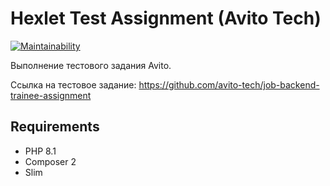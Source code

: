 # Hexlet Test Assignment (Avito Tech)

[![Maintainability](https://api.codeclimate.com/v1/badges/c9400612a9ad6da2d8e1/maintainability)](https://codeclimate.com/github/funkylen/hexlet-test-assignment-avito/maintainability)

Выполнение тестового задания Avito. 

Ссылка на тестовое задание: https://github.com/avito-tech/job-backend-trainee-assignment


## Requirements

* PHP 8.1
* Composer 2
* Slim

